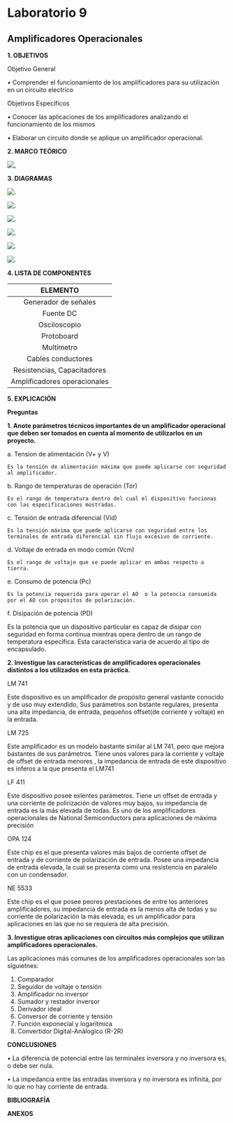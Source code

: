 # Laboratorio 9

## Amplificadores Operacionales

**1. OBJETIVOS**

Objetivo General

•	Comprender el funcionamiento de los amplificadores  para su  utilización en un circuito electrico 

Objetivos Específicos

•	Conocer   las   aplicaciones   de   los   amplificadores   analizando   el funcionamiento de los mismos

•	Elaborar un circuito donde se aplique un amplificador operacional.

**2. MARCO TEÓRICO**

![,](https://github.com/Juan-99/Gu-a-9/blob/main/img/Mapa_Amplificadores.png)

**3. DIAGRAMAS**

![.](https://github.com/Juan-99/Gu-a-9/blob/main/img/Circuito_1.png)

![.](https://github.com/Juan-99/Gu-a-9/blob/main/img/Se%C3%B1al_1.png)

![.](https://github.com/Juan-99/Gu-a-9/blob/main/img/Circuito_2.png)

![.](https://github.com/Juan-99/Gu-a-9/blob/main/img/Se%C3%B1al_2.png)

![.](https://github.com/Juan-99/Gu-a-9/blob/main/img/Circuito_3.png)

![.](https://github.com/Juan-99/Gu-a-9/blob/main/img/Se%C3%B1al_3.png)

**4. LISTA DE COMPONENTES**

|**ELEMENTO**|
|:----:|
|Generador de señales|
|Fuente DC|
|Osciloscopio|
|Protoboard|
|Multímetro|
|Cables conductores|
|Resistencias, Capacitadores|
|Amplificadores operacionales|

**5. EXPLICACIÓN**

**Preguntas**

**1. Anote parámetros técnicos importantes de un amplificador operacional que deben ser tomados en cuenta al momento de utilizarlos en un proyecto.**

  a. Tension de alimentación (V+ y V)

    Es la tensión de alimentación máxima que puede aplicarse con seguridad al amplificador.

  b. Rango de temperaturas de operación (Tor)

    Es el rango de temperatura dentro del cual el dispositivo funcionas con las especificaciones mostradas.

  c. Tensión de entrada diferencial (Vid)

    Es la tensión máxima que puede aplicarse con seguridad entre los terminales de entrada diferencial sin flujo excesivo de corriente.

  d. Voltaje de entrada en modo común (Vcm)

    Es el rango de voltaje que se puede aplicar en ambas respecto a tierra.

  e. Consumo de potencia (Pc)

    Es la potencia requerida para operar el AO  o la potencia consumida por el AO con propositos de polarización.

  f. Disipación de potencia (PD)

  Es 
  la potencia que un dispositivo particular es capaz de disipar con seguridad en forma continua mientras opera
  dentro de un rango de temperatura específica. Esta caracteristica varia de acuerdo al tipo de encapsulado.
  

**2. Investigue las características de amplificadores operacionales distintos a los utilizados en esta práctica.**

  LM 741

  Este dispositivo es un amplificador de propósito general vastante conocido y de uso muy extendido, Sus parámetros son bstante regulares, presenta una alta impedancia, de entrada, pequeños offset(de corriente y voltaje) en la entrada.

LM 725

Este amplificador es un modelo bastante similar al LM 741, pero que mejora bastantes de sus parámetros. Tiene unos valores para la corriente y voltaje de offset de entrada menores , la impedancia de entrada de este dispositivo es inferos a la que presenta el LM741

LF  411

Este dispositivo posee exlentes parámetros. Tiene un offset de entrada y una corriente de polirización de valores muy bajos, su impedancia de entrada es la más elevada de todas. Es uno de los amplificadores operacionales de National Semiconductors para aplicaciones de máxima precisión

OPA 124

Este chip es el que presenta valores más bajos de corriente offset de entrada y de corriente de polarización de entrada. Posee una impedancia de entrada elevada, la cual se presenta como una resistencia en paralelo con un condensador.

NE 5533

Este chip es el que posee peores prestaciones de entre los anteriores amplificadores, su impedancia de entrada es la menos alta de todas y su corriente de polarización la más elevada, es un amplificador para aplicaciones en las que no se requiera de alta precisión.

**3. Investigue otras aplicaciones con circuitos más complejos que utilizan amplificadores
operacionales.**

Las aplicaciones más comunes de los amplificadores operacionales son las siguietnes:

1. Comparador
2. Seguidor de voltaje o tensión
3. Amplificador no inversor
4. Sumador y restador inversor
5. Derivador ideal
6. Conversor de corriente y tensión
7. Función exponecial y logarítmica
8. Convertidor Digital-Análogico (R-2R)

**CONCLUSIONES**

•	La diferencia de potencial entre las terminales inversora y no inversora es, o debe ser nula.

•	La impedancia entre las entradas inversora y no inversora es infinita, por lo que no hay corriente de entrada.

**BIBLIOGRAFÍA**

**ANEXOS**
